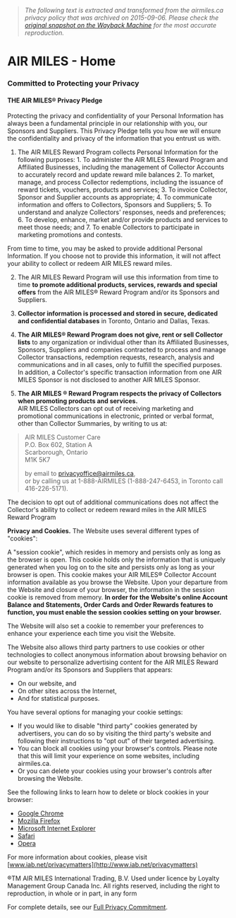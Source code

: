 > *The following text is extracted and transformed from the airmiles.ca privacy policy that was archived on 2015-09-06. Please check the [original snapshot on the Wayback Machine](https://web.archive.org/web/20150906071632id_/https%3A//www.airmiles.ca/arrow/PrivacyPolicy) for the most accurate reproduction.*

# AIR MILES - Home

### Committed to Protecting your Privacy

#### THE AIR MILES® Privacy Pledge

Protecting the privacy and confidentiality of your Personal Information has always been a fundamental principle in our relationship with you, our Sponsors and Suppliers. This Privacy Pledge tells you how we will ensure the confidentiality and privacy of the information that you entrust us with.

  1. The AIR MILES Reward Program collects Personal Information for the following purposes: 
    1. To administer the AIR MILES Reward Program and Affiliated Businesses, including the management of Collector Accounts to accurately record and update reward mile balances
    2. To market, manage, and process Collector redemptions, including the issuance of reward tickets, vouchers, products and services;
    3. To invoice Collector, Sponsor and Supplier accounts as appropriate;
    4. To communicate information and offers to Collectors, Sponsors and Suppliers;
    5. To understand and analyze Collectors' responses, needs and preferences;
    6. To develop, enhance, market and/or provide products and services to meet those needs; and
    7. To enable Collectors to participate in marketing promotions and contests.

From time to time, you may be asked to provide additional Personal Information. If you choose not to provide this information, it will not affect your ability to collect or redeem AIR MILES reward miles.




  2. The AIR MILES Reward Program will use this information from time to time **to promote additional products, services, rewards and special offers** from the AIR MILES® Reward Program and/or its Sponsors and Suppliers.



  3. **Collector information is processed and stored in secure, dedicated and confidential databases** in Toronto, Ontario and Dallas, Texas.



  4. **The AIR MILES® Reward Program does not give, rent or sell Collector lists** to any organization or individual other than its Affiliated Businesses, Sponsors, Suppliers and companies contracted to process and manage Collector transactions, redemption requests, research, analysis and communications and in all cases, only to fulfill the specified purposes.  
In addition, a Collector's specific transaction information from one AIR MILES Sponsor is not disclosed to another AIR MILES Sponsor.



  5. **The AIR MILES ® Reward Program respects the privacy of Collectors when promoting products and services.**  
AIR MILES Collectors can opt out of receiving marketing and promotional communications in electronic, printed or verbal format, other than Collector Summaries, by writing to us at: 

> AIR MILES Customer Care  
> P.O. Box 602, Station A  
> Scarborough, Ontario  
> M1K 5K7
> 
> by email to [privacyoffice@airmiles.ca](mailto:privacyoffice@airmiles.ca),  
> or by calling us at 1-888-AIRMILES (1-888-247-6453, in Toronto call 416-226-5171).

The decision to opt out of additional communications does not affect the Collector's ability to collect or redeem reward miles in the AIR MILES Reward Program




**Privacy and Cookies.** The Website uses several different types of "cookies":

A "session cookie", which resides in memory and persists only as long as the browser is open. This cookie holds only the information that is uniquely generated when you log on to the site and persists only as long as your browser is open. This cookie makes your AIR MILES® Collector Account information available as you browse the Website. Upon your departure from the Website and closure of your browser, the information in the session cookie is removed from memory. **In order for the Website's online Account Balance and Statements, Order Cards and Order Rewards features to function, you must enable the session cookies setting on your browser.**

The Website will also set a cookie to remember your preferences to enhance your experience each time you visit the Website.

The Website also allows third party partners to use cookies or other technologies to collect anonymous information about browsing behavior on our website to personalize advertising content for the AIR MILES Reward Program and/or its Sponsors and Suppliers that appears:

  * On our website, and
  * On other sites across the Internet,
  * And for statistical purposes.



You have several options for managing your cookie settings:

  * If you would like to disable "third party" cookies generated by advertisers, you can do so by visiting the third party's website and following their instructions to "opt out" of their targeted advertising. 
  * You can block all cookies using your browser's controls. Please note that this will limit your experience on some websites, including airmiles.ca.
  * Or you can delete your cookies using your browser's controls after browsing the Website. 



See the following links to learn how to delete or block cookies in your browser:

  * [Google Chrome](http://www.google.com/support/chrome/bin/answer.py?answer=95647)
  * [Mozilla Firefox](http://support.mozilla.com/en-US/kb/Deleting%20cookies)
  * [Microsoft Internet Explorer](http://windows.microsoft.com/en-US/windows7/Cookies-frequently-asked-questions)
  * [Safari](http://docs.info.apple.com/article.html?path=Safari/3.0/en/9277.html)
  * [Opera](http://www.opera.com/browser/tutorials/security/privacy/)



For more information about cookies, please visit [www.iab.net/privacymatters](http://www.iab.net/privacymatters)

®TM AIR MILES International Trading, B.V. Used under licence by Loyalty Management Group Canada Inc. All rights reserved, including the right to reproduction, in whole or in part, in any form

For complete details, see our [Full Privacy Commitment](https://web.archive.org/arrow/PrivacyCommitment).
